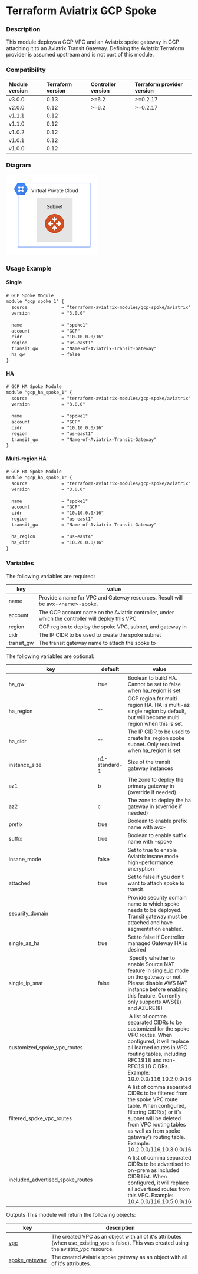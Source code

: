 # Terraform Aviatrix GCP Spoke

### Description

This module deploys a GCP VPC and an Aviatrix spoke gateway in GCP attaching it to an Aviatrix Transit Gateway. Defining the Aviatrix Terraform provider is assumed upstream and is not part of this module.

### Compatibility
Module version | Terraform version | Controller version | Terraform provider version
:--- | :--- | :--- | :---
v3.0.0 | 0.13 | >=6.2 | >=0.2.17
v2.0.0 | 0.12 | >=6.2 | >=0.2.17
v1.1.1 | 0.12 | | 
v1.1.0 | 0.12 | | 
v1.0.2 | 0.12 | | 
v1.0.1 | 0.12 | |
v1.0.0 | 0.12 | |

### Diagram

<img src="https://github.com/terraform-aviatrix-modules/terraform-aviatrix-gcp-spoke/blob/master/img/spoke-vpc-gcp.png?raw=true">

### Usage Example

#### Single
```
# GCP Spoke Module
module "gcp_spoke_1" {
  source             = "terraform-aviatrix-modules/gcp-spoke/aviatrix"
  version            = "3.0.0"
  
  name               = "spoke1"
  account            = "GCP"
  cidr               = "10.10.0.0/16"
  region             = "us-east1"
  transit_gw         = "Name-of-Aviatrix-Transit-Gateway"
  ha_gw              = false
}

```

#### HA
```
# GCP HA Spoke Module
module "gcp_ha_spoke_1" {
  source             = "terraform-aviatrix-modules/gcp-spoke/aviatrix"
  version            = "3.0.0"

  name               = "spoke1"
  account            = "GCP"
  cidr               = "10.10.0.0/16"
  region             = "us-east1"
  transit_gw         = "Name-of-Aviatrix-Transit-Gateway"
}

```

#### Multi-region HA
```
# GCP HA Spoke Module
module "gcp_ha_spoke_1" {
  source             = "terraform-aviatrix-modules/gcp-spoke/aviatrix"
  version            = "3.0.0"

  name               = "spoke1"
  account            = "GCP"
  cidr               = "10.10.0.0/16"
  region             = "us-east1"
  transit_gw         = "Name-of-Aviatrix-Transit-Gateway"

  ha_region          = "us-east4"
  ha_cidr            = "10.20.0.0/16"
}

```

### Variables
The following variables are required:

key | value
--- | ---
name | Provide a name for VPC and Gateway resources. Result will be avx-\<name\>-spoke.
account | The GCP account name on the Aviatrix controller, under which the controller will deploy this VPC
region | GCP region to deploy the spoke VPC, subnet, and gateway in
cidr | The IP CIDR to be used to create the spoke subnet
transit_gw | The transit gateway name to attach the spoke to

The following variables are optional:

key | default | value
--- | --- | ---
ha_gw | true | Boolean to build HA. Cannot be set to false when ha_region is set.
ha_region | ""  | GCP region for multi region HA. HA is multi-az single region by default, but will become multi region when this is set.
ha_cidr | "" | The IP CIDR to be used to create ha_region spoke subnet. Only required when ha_region is set.
instance_size | n1-standard-1 | Size of the transit gateway instances
az1 | b | The zone to deploy the primary gateway in (override if needed)
az2 | c | The zone to deploy the ha gateway in (override if needed)
prefix | true | Boolean to enable prefix name with avx-
suffix | true | Boolean to enable suffix name with -spoke
insane_mode | false | Set to true to enable Aviatrix insane mode high-performance encryption
attached | true | Set to false if you don't want to attach spoke to transit.
security_domain | | Provide security domain name to which spoke needs to be deployed. Transit gateway must be attached and have segmentation enabled.
single_az_ha | true | Set to false if Controller managed Gateway HA is desired
single_ip_snat | false | Specify whether to enable Source NAT feature in single_ip mode on the gateway or not. Please disable AWS NAT instance before enabling this feature. Currently only supports AWS(1) and AZURE(8)
customized_spoke_vpc_routes | | A list of comma separated CIDRs to be customized for the spoke VPC routes. When configured, it will replace all learned routes in VPC routing tables, including RFC1918 and non-RFC1918 CIDRs. Example: 10.0.0.0/116,10.2.0.0/16
filtered_spoke_vpc_routes | | A list of comma separated CIDRs to be filtered from the spoke VPC route table. When configured, filtering CIDR(s) or it’s subnet will be deleted from VPC routing tables as well as from spoke gateway’s routing table. Example: 10.2.0.0/116,10.3.0.0/16
included_advertised_spoke_routes | | A list of comma separated CIDRs to be advertised to on-prem as Included CIDR List. When configured, it will replace all advertised routes from this VPC. Example: 10.4.0.0/116,10.5.0.0/16

Outputs
This module will return the following objects:

key | description
--- | ---
[vpc](https://registry.terraform.io/providers/AviatrixSystems/aviatrix/latest/docs/resources/aviatrix_vpc) | The created VPC as an object with all of it's attributes (when use_existing_vpc is false). This was created using the aviatrix_vpc resource.
[spoke_gateway](https://registry.terraform.io/providers/AviatrixSystems/aviatrix/latest/docs/resources/aviatrix_spoke_gateway) | The created Aviatrix spoke gateway as an object with all of it's attributes.

